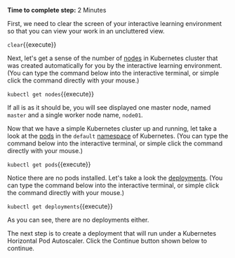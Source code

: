 **Time to complete step:** 2 Minutes

First, we need to clear the screen of your interactive learning environment so that you can view
your work in an uncluttered view.


`clear`{{execute}}

Next, let's get a sense of the number of [nodes](https://kubernetes.io/docs/concepts/architecture/nodes/) in Kubernetes cluster that was created automatically for
you by the interactive learning environment. (You can type the command below into the interactive terminal,
or simple click the command directly with your mouse.)

`kubectl get nodes`{{execute}}

If all is as it should be, you will see displayed one master node, named `master` and a single worker node
name, `node01`. 

Now that we have a simple Kubernetes cluster up and running, let take a look at the [pods](https://kubernetes.io/docs/concepts/workloads/pods/pod-overview/) in the `default` [namespace](https://kubernetes.io/docs/tasks/administer-cluster/namespaces-walkthrough/) of Kubernetes. (You can type the command below into the interactive terminal,
 or simple click the command directly with your mouse.)
 
`kubectl get pods`{{execute}}

Notice there are no pods installed. Let's take a look the [deployments](https://kubernetes.io/docs/concepts/workloads/controllers/deployment/).
(You can type the command below into the interactive terminal,
 or simple click the command directly with your mouse.) 

`kubectl get deployments`{{execute}}

As you can see, there are no deployments either.

The next step is to create a deployment that will run under a Kubernetes Horizontal Pod Autoscaler. Click the Continue button shown below to continue.